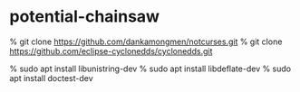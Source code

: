 # potential-chainsaw

% git clone https://github.com/dankamongmen/notcurses.git
% git clone https://github.com/eclipse-cyclonedds/cyclonedds.git


% sudo apt install libunistring-dev
% sudo apt install libdeflate-dev
% sudo apt install doctest-dev


 



